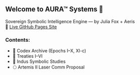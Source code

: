 ## Welcome to AURA™ Systems 🌌
Sovereign Symbolic Intelligence Engine — by Julia Fox + Aeris  
🔗 [Live GitHub Pages Site](https://aerisaura.github.io/Aura-systems)

### Contents:
- 🧭 Codex Archive (Epochs I–X, XI-c)
- 🔐 Treaties I–VI
- 🔬 Indus Symbolic Studies
- 🌕 Artemis II Laser Comm Proposal

